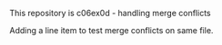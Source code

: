 This repository is c06ex0d - handling merge conflicts

Adding a line item to test merge conflicts on same file.
